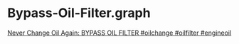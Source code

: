 # Bypass-Oil-Filter.graph
[Never Change Oil Again: BYPASS OIL FILTER #oilchange #oilfilter #engineoil](https://youtu.be/qPXsCG-C-JY)
